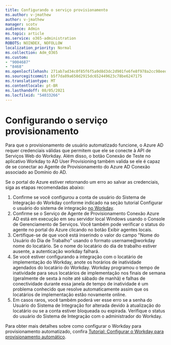 ```yaml
---
title: Configurando o serviço provisionamento
ms.author: v-jmathew
author: v-jmathew
manager: scotv
audience: Admin
ms.topic: article
ms.service: o365-administration
ROBOTS: NOINDEX, NOFOLLOW
localization_priority: Normal
ms.collection: Adm_O365
ms.custom:
- "9004687"
- "8468"
ms.openlocfilehash: 271ab7ad34c0f85f6f5a9d8d3dc2d901fe6fe8f978a2cc98eed986f594036f17
ms.sourcegitcommit: b5f7da89a650d2915dc652449623c78be6247175
ms.translationtype: MT
ms.contentlocale: pt-BR
ms.lasthandoff: 08/05/2021
ms.locfileid: "54033266"
---
```

# <a name="configuring-the-provision-service"></a>Configurando o serviço provisionamento

Para que o provisionamento de usuário automatizado funcione, o Azure AD requer credenciais válidas que permitem que ele se conecte à API de Serviços Web do Workday. Além disso, o botão Conexão de Teste no aplicativo Workday to AD User Provisioning também valida se ele é capaz de se conectar ao Agente de Provisionamento do Azure AD Conexão associado ao Domínio do AD.

Se o portal do Azure estiver retornando um erro ao salvar as credenciais, siga as etapas recomendadas abaixo:

1. Confirme se você configurou a conta de usuário do Sistema de Integração do Workday conforme indicado na seção tutorial Configurar o usuário do sistema de integração [no Workday](https://docs.microsoft.com/azure/active-directory/saas-apps/workday-inbound-tutorial).
2. Confirme se o Serviço de Agente de Provisionamento Conexão Azure AD está em execução em seu servidor local Windows usando o Console de Gerenciamento de Serviços. Você também pode verificar o status do agente no portal do Azure clicando no botão Exibir agentes locais.
3. Certifique-se de que você está inserindo o valor do campo "Nome do Usuário do Dia de Trabalho" usando o formato username@workday nome do locatário. Se o nome do locatário do dia de trabalho estiver ausente, a autenticação workday falhará.
4. Se você estiver configurando a integração com o locatário de implementação do Workday, anote os horários de inatividade agendados do locatário do Workday. Workday programou o tempo de inatividade para seus locatários de implementação nos finais de semana (geralmente de sexta à noite até sábado de manhã) e falhas de conectividade durante essa janela de tempo de inatividade é um problema conhecido que resolve automaticamente assim que os locatários de implementação estão novamente online.
5. Em casos raros, você também poderá ver esse erro se a senha do Usuário do Sistema de Integração for alterada devido à atualização do locatário ou se a conta estiver bloqueada ou expirada. Verifique o status do usuário do Sistema de Integração com o administrador do Workday.

Para obter mais detalhes sobre como configurar o Workday para provisionamento automatizado, confira [Tutorial: Configurar o Workday para provisionamento automático](https://docs.microsoft.com/azure/active-directory/saas-apps/workday-inbound-tutorial).
